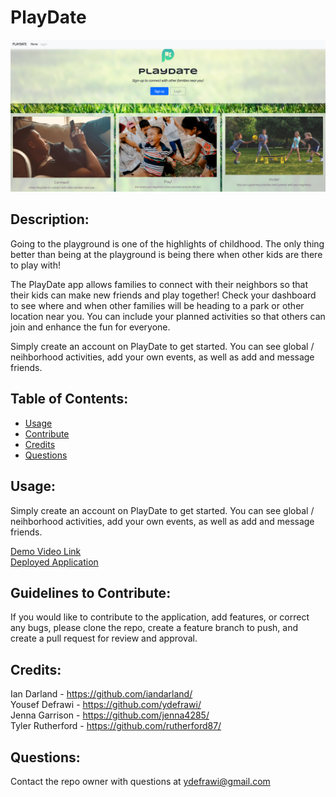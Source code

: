 # PlayDate

![Screenshot](README-screenshot.PNG)

  ## Description:
  Going to the playground is one of the highlights of childhood. The only thing better than being at the playground is being there when other kids are there to play with!
  
   The PlayDate app allows families to connect with their neighbors so that their kids can make new friends and play together! Check your dashboard to see where and when other families will be heading to a park or other location near you. You can include your planned activities so that others can join and enhance the fun for everyone.

   Simply create an account on PlayDate to get started. You can see global / neihborhood activities, add your own events, as well as add and message friends.
  ## Table of Contents:
  - [Usage](#usage)
  - [Contribute](#contribute)
  - [Credits](#credits)
  - [Questions](#questions)

## Usage:
  Simply create an account on PlayDate to get started. You can see global / neihborhood activities, add your own events, as well as add and message friends.

  [Demo Video Link](https://drive.google.com/file/d/1OIXWost4WTVtlDbq9bH3mut-asDd9xxO/view?usp=sharing)<br />
  [Deployed Application](https://ut-playdate.herokuapp.com/)
  ## Guidelines to Contribute:
  If you would like to contribute to the application, add features, or correct any bugs, please clone the repo, create a feature branch to push, and create a pull request for review and approval.

  ## Credits:
  Ian Darland - https://github.com/iandarland/ <br>
  Yousef Defrawi - https://github.com/ydefrawi/ <br>
  Jenna Garrison - https://github.com/jenna4285/ <br>
  Tyler Rutherford - https://github.com/rutherford87/ <br>
  ## Questions:
  Contact the repo owner with questions at ydefrawi@gmail.com  
